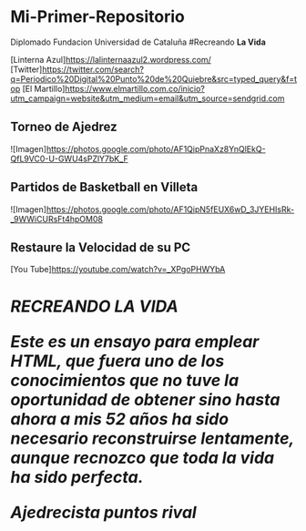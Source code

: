 # Mi-Primer-Repositorio
Diplomado Fundacion Universidad de Cataluña
#Recreando **La Vida**

[Linterna Azul]https://lalinternaazul2.wordpress.com/
[Twitter]https://twitter.com/search?q=Periodico%20Digital%20Punto%20de%20Quiebre&src=typed_query&f=top
[El Martillo]https://www.elmartillo.com.co/inicio?utm_campaign=website&utm_medium=email&utm_source=sendgrid.com

## Torneo de Ajedrez
![Imagen]https://photos.google.com/photo/AF1QipPnaXz8YnQlEkQ-QfL9VC0-U-GWU4sPZlY7bK_F

## Partidos de Basketball en Villeta
![Imagen]https://photos.google.com/photo/AF1QipN5fEUX6wD_3JYEHIsRk-_9WWiCURsFt4hpOM08

## Restaure la Velocidad de su PC
[You Tube]https://youtube.com/watch?v=_XPgoPHWYbA

<HTML>
<h1> <em> RECREANDO LA VIDA<p> Este es un ensayo para emplear HTML, que fuera uno de los conocimientos que no tuve la oportunidad de obtener sino hasta ahora a mis <i>52 años<i> ha sido necesario reconstruirse lentamente, aunque recnozco que toda la vida ha sido <b>perfecta<b>.<p>
<span><span><div><span><span><div>
<table> Ajedrecista puntos rival


